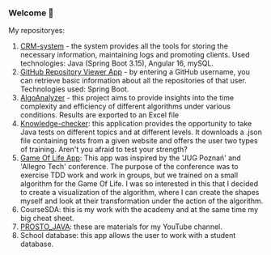 ### Welсome 👋

My repositoryes:
1. [CRM-system](https://github.com/Igor-Shishkin/CRM-system) - the system provides all the tools for storing the necessary information, maintaining logs and promoting clients. Used technologies: Java (Spring Boot 3.15), Angular 16, mySQL.
2. [GitHub Repository Viewer App](https://github.com/Igor-Shishkin/GitHubRepositoryViewerApp) - by entering a GitHub username, you can retrieve basic information about all the repositories of that user. Technologies used: Spring Boot.
3. [AlgoAnalyzer](https://github.com/Igor-Shishkin/AlgoAnalyzer) - this project aims to provide insights into the time complexity and efficiency of different algorithms under various conditions. Results are exported to an Excel file
4. [Knowledge-checker](https://github.com/Igor-Shishkin/Knowledge-Checker): this application provides the opportunity to take Java tests on different topics and at different levels. It downloads a .json file containing tests from a given website and offers the user two types of training. Aren't you afraid to test your strength?
5. [Game Of Life App](https://github.com/Igor-Shishkin/GameOfLife): This app was inspired by the 'JUG Poznań' and 'Allegro Tech' conference. The purpose of the conference was to exercise TDD work and work in groups, but we trained on a small algorithm for the Game Of Life. I was so interested in this that I decided to create a visualization of the algorithm, where I can create the shapes myself and look at their transformation under the action of the algorithm.
6. CourseSDA: this is my work with the academy and at the same time my big cheat sheet.
7. [PROSTO_JAVA](https://github.com/Igor-Shishkin/PROSTO_JAVA): these are materials for my YouTube channel.
8. School database: this app allows the user to work with a student database.
